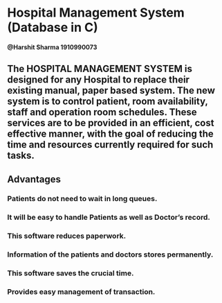 # Hospital Management System (Database in C)
#### @Harshit Sharma 1910990073
## The HOSPITAL MANAGEMENT SYSTEM is designed for any Hospital to replace their existing manual, paper based system. The new system is to control patient, room availability, staff and operation room schedules. These services are to be provided in an efficient, cost effective manner, with the goal of reducing the time and resources currently required for such tasks.
## Advantages
### Patients do not need to wait in long queues.
### It will be easy to handle Patients as well as Doctor’s record.
### This software reduces paperwork.
### Information of the patients and doctors stores permanently.
### This software saves the crucial time.
### Provides easy management of transaction.
